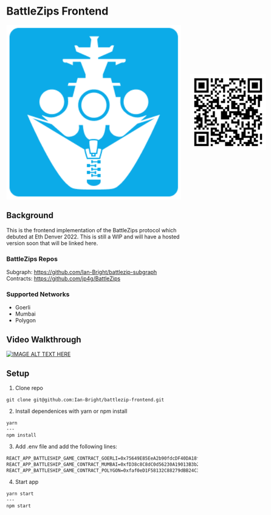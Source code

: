 # BattleZips Frontend

<div style="align-items: center; display: flex;">
  <img width="460" height="460" src="battlezips.png">
  <img width="200" height="200" style="margin-left: 24px;" src="qr-code.png">
</div>

## Background

This is the frontend implementation of the BattleZips protocol which debuted at Eth Denver 2022. This is still a WIP and will have a hosted version soon that will be linked here.

### BattleZips Repos

Subgraph: https://github.com/Ian-Bright/battlezip-subgraph  
Contracts: https://github.com/jp4g/BattleZips

### Supported Networks

* Goerli
* Mumbai
* Polygon

## Video Walkthrough
[![IMAGE ALT TEXT HERE](https://img.youtube.com/vi/FBux07B76SQ/0.jpg)](https://www.youtube.com/watch?v=FBux07B76SQ)

## Setup

1. Clone repo
```
git clone git@github.com:Ian-Bright/battlezip-frontend.git
```

2. Install dependenices with yarn or npm install
```
yarn
---
npm install
```

3. Add .env file and add the following lines:

 ```
 REACT_APP_BATTLESHIP_GAME_CONTRACT_GOERLI=0x75649E85EeA2b90fdcDF40DA18f38b3FCecB83A5
 REACT_APP_BATTLESHIP_GAME_CONTRACT_MUMBAI=0xfD38c8C8dC0d56230A19013B3b213E0f823d2Df7
 REACT_APP_BATTLESHIP_GAME_CONTRACT_POLYGON=0xfaf0eD1F58132C88279dBB24C33787eAFc365DfD
 ```
 
 4. Start app

```
yarn start
---
npm start
```

